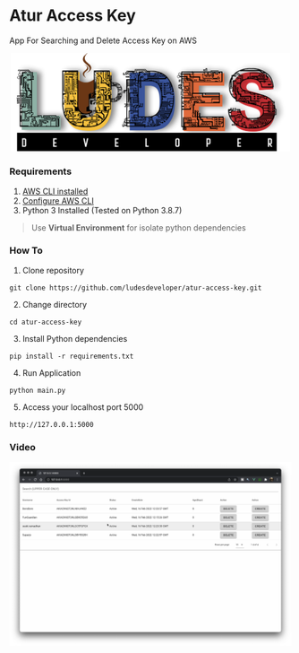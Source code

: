 # **Atur Access Key**
App For Searching and Delete Access Key on AWS
<p align="center">
<img src="pic/ludes.png" width="500">
</p>

### **Requirements**
1. [AWS CLI installed](https://docs.aws.amazon.com/cli/latest/userguide/getting-started-install.html)
2. [Configure AWS CLI](https://docs.aws.amazon.com/cli/latest/userguide/cli-configure-quickstart.html#cli-configure-quickstart-config)
3. Python 3 Installed (Tested on Python 3.8.7)
> Use **Virtual Environment** for isolate python dependencies
### **How To**
1. Clone repository
```
git clone https://github.com/ludesdeveloper/atur-access-key.git
```
2. Change directory
```
cd atur-access-key
```
3. Install Python dependencies
```
pip install -r requirements.txt
```
4. Run Application
```
python main.py
```
5. Access your localhost port 5000
```
http://127.0.0.1:5000
```
### **Video**
[![Atur Access Key](pic/vid_thumbnail.png)](https://www.youtube.com/watch?v=T9Q7hmXhUt4)
